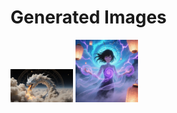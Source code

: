 # Generated Images



<img src="2025_10_26_01.webp" width="100"/> <img src="2025_10_26_02.webp" width="100"/>